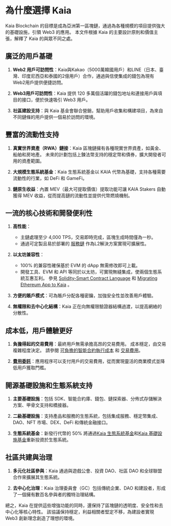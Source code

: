 # 為什麼選擇 Kaia

Kaia Blockchain 的目標是成為亞洲第一區塊鏈，通過為各種規模的項目提供強大的基礎設施，引領 Web3 的應用。 本文件根據 Kaia 的主要設計原則和價值主張，解釋了 Kaia 的與眾不同之處。

## 廣泛的用戶基礎

1. **Web2 用戶可訪問性**：Kaia與Kakao（5000萬韓國用戶）和LINE（日本、臺灣、印度尼西亞和泰國的2億用戶）合作，通過與信使集成的錢包為現有Web2用戶提供便捷訪問。

2. **Web3用戶可訪問性**：Kaia 提供 120 多萬個活躍的錢包地址和連接用戶與項目的接口，便於快速吸引 Web3 用戶。

3. **社區建設支持**：與 Kaia 基金會聯合營銷，幫助用戶收集和構建項目，為來自不同鏈條的用戶提供一個易於訪問的環境。

## 豐富的流動性支持

1. **真實世界資產（RWA）鏈接**：Kaia 區塊鏈擁有各種現實世界資產，如黃金、船舶和房地產。 未來的計劃包括上鍊法幣支持的穩定幣和債券，擴大開發者可用的資產範圍。

2. **大規模生態系統基金**：Kaia 生態系統基金以 KAIA 代幣為基礎，支持各種需要流動性的行業，如 DeFi 和 GameFi。

3. **鏈原生收益**：內置 MEV（最大可提取價值）提取功能可讓 KAIA Stakers 自動獲得 MEV 收益，從而提高鏈的流動性並提供代幣燃燒機制。

## 一流的核心技術和開發便利性

1. **高性能**：
   - 主鏈處理至少 4,000 TPS，交易即時完成，區塊生成時間僅為一秒。
   - 通過可定製且易於部署的 [服務鏈](scaling-solutions.md#service-chain) 作為<LinkWithTooltip tooltip="L2 (layer 2) blockchains act as an additional<br />  layer that helps the main blockchain handle<br />  more transactions more efficiently.">L2</LinkWithTooltip>解決方案實現可擴展性。

2. **以太坊兼容性**：
   - 100% 的兼容性確保基於 EVM 的 dApp 無需修改即可上載。
   - 開發工具、EVM 和 API 等同於以太坊，可實現無縫集成，使兩個生態系統互惠互利。 參見 [Solidity-Smart Contract Language](../build/smart-contracts/solidity-smart-contract-language.md) 和 [Migrating Ethereum App to Kaia](../build/tutorials/migrating-ethereum-app-to-kaia.mdx) 。

3. **方便的賬戶模式**：可為賬戶分配各種密鑰，加強安全性並改善用戶體驗。

4. **無權限和去中心化結構**：Kaia 正在向無權限驗證器結構過渡，以提高網絡的分散性。

## 成本低，用戶體驗更好

1. **負擔得起的交易費用**：最終用戶無需承擔高昂的交易費用。 成本穩定，由交易複雜程度決定。 請參閱 [可負擔的智能合約執行成本](computation/kaia-smart-contract.md#affordable-smart-contract-execution-cost) 和 [交易費用](transaction-fees/transaction-fees.md)。

2. **[費用委託](./transactions/transactions.md#fee-delegation)**：應用程序可以支付用戶的交易費用，從而實現靈活的商業模式並降低用戶獲取門檻。

## 開源基礎設施和生態系統支持

1. **主要基礎設施**：包括 SDK、智能合約庫、錢包、鏈探索器、分佈式存儲解決方案、甲骨文支持和橋接器。

2. **二級基礎設施**：支持產品和服務的生態系統，包括集成服務、穩定幣集成、DAO、NFT 市場、DEX、DeFi 和傳統金融接口。

3. **生態系統基金**：新發行代幣的 50% 將通過[Kaia 生態系統基金](token-economy.md#kaia-ecosystem-fund)和[Kaia 基礎設施基金](token-economy.md#kaia-infrastructure-fund)重新投資於生態系統。

## 社區共建與治理

1. **多元化社區參與**：Kaia 通過與遊戲公會、投資 DAO、社區 DAO 和全球聯盟合作來擴展其生態系統。

2. **去中心化治理**：Kaia 治理委員會（GC）包括傳統企業、DAO 和建設者，形成了一個擁有數百名參與者的獨特治理結構。

總之，Kaia 在提供這些增強功能的同時，還保持了區塊鏈的透明度、安全性和去中心化等核心特性。 該協議保持穩定，利益相關者堅定不移，為建設者實現 Web3 創新理念創造了理想的環境。
